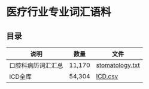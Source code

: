 # 医疗行业专业词汇语料


## 目录


|  说明   | 数量  | 文件  |
|  ----  | ----  | ---- |
| 口腔科病历词汇汇总  | 11,170 | [stomatology.txt](stomatology.txt) |
| ICD全库  | 54,304 | [ICD.csv](ICD.csv) |







